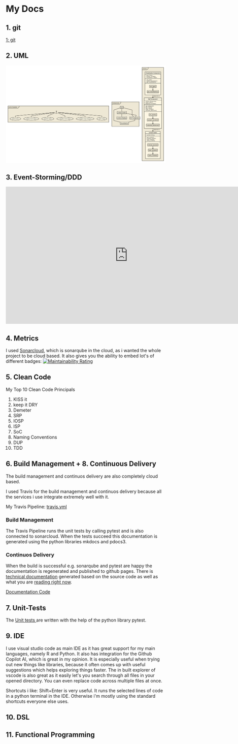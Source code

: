 # My Docs
 
## 1. git
<a href="https://github.com/JLiekenbrock/lyrics-visualiser">1: git</a>

## 2. UML 
![UML](./UML/nomnoml.svg)

## 3. Event-Storming/DDD
<iframe width="768" height="432" src="https://miro.com/app/embed/uXjVOccEnLI=/?pres=1&frameId=3458764514893505685" frameBorder="0" scrolling="no" allowFullScreen></iframe>

## 4. Metrics

I used <a href="https://sonarcloud.io/summary/new_code?id=JLiekenbrock_lyrics-visualiser" target="_blank">Sonarcloud</a>, which is sonarqube in the cloud, as i wanted the whole project to be cloud based.
It also gives you the ability to embed lot's of different badges:
[![Maintainability Rating](https://sonarcloud.io/api/project_badges/measure?project=JLiekenbrock_lyrics-visualiser&metric=sqale_rating)](https://sonarcloud.io/summary/new_code?id=JLiekenbrock_lyrics-visualiser)


## 5. Clean Code

My Top 10 Clean Code Principals

1. KISS it
2. keep it DRY
3. Demeter
4. SRP
5. IOSP
6. ISP
7. SoC
8. Naming Conventions
9. DUP
10. TDD

## 6. Build Management + 8. Continuous Delivery

The build management and continuos delivery are also completely cloud based.

I used Travis for the build management and continuos delivery because all the services i use integrate extremely well with it. 

My Travis Pipeline: <a href="https://github.com/JLiekenbrock/lyrics-visualiser/blob/main/.travis.yml">travis.yml</a>

### Build Management 

The Travis Pipeline runs the unit tests by calling pytest and is also connected to sonarcloud. 
When the tests succeed this documentation is generated using the python libraries mkdocs and pdocs3.

### Continuos Delivery

When the build is successful e.g. sonarqube and pytest are happy the documentation is regenerated and published to github pages.
There is  <a href="https://jliekenbrock.github.io/lyrics-visualiser/components/index.html">technical documentation</a> generated based on the source code as well as what you are [reading right now](https://jliekenbrock.github.io/lyrics-visualiser/index.html).

[Documentation Code](https://github.com/JLiekenbrock/lyrics-visualiser/blob/main/docs/index.md)


## 7. Unit-Tests
The [Unit tests ](https://github.com/JLiekenbrock/lyrics-visualiser/tree/main/tests) are written with the help of the python library pytest.

## 9. IDE
I use visual studio code as main IDE as it has great support for my main languages, namely R and Python.
It also has integration for the Github Copilot AI, which is great in my opinion. It is especially useful when trying out new things like 
libraries, because it often comes up with useful suggestions which helps exploring things faster.
The in built explorer of vscode is also great as it easily let's you search through all files in your opened directory. You can even replace 
code across multiple files at once. 

Shortcuts i like:
Shift+Enter is very useful. It runs the selected lines of code in a python terminal in the IDE.
Otherwise i'm mostly using the standard shortcuts everyone else uses.

## 10. DSL

## 11. Functional Programming
